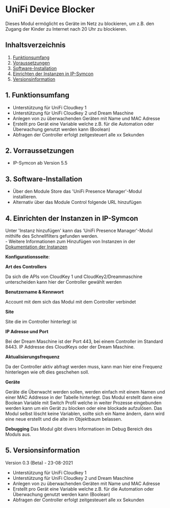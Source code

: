 # UniFi Device Blocker
Dieses Modul ermöglicht es Geräte im Netz zu blockieren, um z.B. den Zugang der Kinder zu Internet nach 20 Uhr zu blockieren.

## Inhaltsverzeichnis

1. [Funktionsumfang](#1-funktionsumfang)
2. [Voraussetzungen](#2-voraussetzungen)
3. [Software-Installation](#3-software-installation)
4. [Einrichten der Instanzen in IP-Symcon](#4-einrichten-der-instanzen-in-ip-symcon)
5. [Versionsinformation](#5-versionsinformation)


## 1. Funktionsumfang

* Unterstützung für UniFi Cloudkey 1
* Unterstützung für UniFi Cloudkey 2 und Dream Maschine
* Anlegen von zu überwachenden Geräten mit Name und MAC Adresse 
* Erstellt pro Gerät eine Variable welche z.B. für die Automation oder Überwachung genutzt werden kann (Boolean)
* Abfragen der Controller erfolgt zeitgesteuert alle xx Sekunden

## 2. Vorraussetzungen

- IP-Symcon ab Version 5.5

## 3. Software-Installation

* Über den Module Store das 'UniFi Presence Manager'-Modul installieren.
* Alternativ über das Module Control folgende URL hinzufügen

## 4. Einrichten der Instanzen in IP-Symcon

 Unter 'Instanz hinzufügen' kann das 'UniFi Presence Manager'-Modul mithilfe des Schnellfilters gefunden werden.  
	- Weitere Informationen zum Hinzufügen von Instanzen in der [Dokumentation der Instanzen](https://www.symcon.de/service/dokumentation/konzepte/instanzen/#Instanz_hinzufügen)

__Konfigurationsseite__:

**Art des Controllers**

Da sich die APIs von CloudKey 1 und CloudKey2/Dreammaschine unterscheiden kann hier der Controller gewählt werden

**Benutzername & Kennwort**

Account mit dem sich das Modul mit dem Controller verbindet

**Site**

Site die im Controller hinterlegt ist 

**IP Adresse und Port**

Bei der Dream Maschine ist der Port 443, bei einem Controller im Standard 8443. IP Addresse des CloudKeys oder der Dream Maschine.

**Aktualisierungsfrequenz**

Da der Controller aktiv abfragt werden muss, kann man hier eine Frequenz hinterlegen wie oft dies geschehen soll. 

**Geräte**

Geräte die Überwacht werden sollen, werden einfach mit einem Namen und einer MAC Addresse in der Tabelle hinterlegt. Das Modul erstellt dann eine Boolean Variable mit Switch Profil welche in weiter Prozesse eingebunden werden kann um ein Gerät zu blocken oder eine blockade aufzulösen. 
Das Modul selbst löscht keine Variablen, sollte sich ein Name ändern, dann wird eine neue erstellt und die alte im Objektbaum belassen.

**Debugging**
Das Modul gibt divers Informatioen im Debug Bereich des Moduls aus. 

## 5. Versionsinformation

Version 0.3 (Beta) - 23-08-2021
* Unterstützung für UniFi Cloudkey 1
* Unterstützung für UniFi Cloudkey 2 und Dream Maschine
* Anlegen von zu überwachenden Geräten mit Name und MAC Adresse 
* Erstellt pro Gerät eine Variable welche z.B. für die Automation oder Überwachung genutzt werden kann (Boolean)
* Abfragen der Controller erfolgt zeitgesteuert alle xx Sekunden
